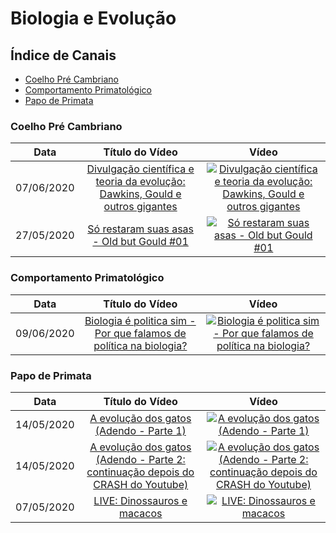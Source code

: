 # Biologia e Evolução

## Índice de Canais

* [Coelho Pré Cambriano](#Coelho-pré-cambriano)
* [Comportamento Primatológico](#Comportamento-primatológico)
* [Papo de Primata](#Papo-de-primata)

### Coelho Pré Cambriano

| Data | Título do Vídeo                                                                                      | Vídeo |
| -------|:----------------------------------------------------------------------------------------------------:|:-----:|
| 07/06/2020 | [Divulgação científica e teoria da evolução: Dawkins, Gould e outros gigantes](https://www.youtube.com/watch?v=1LnEIdap4KA) | [![Divulgação científica e teoria da evolução: Dawkins, Gould e outros gigantes](https://img.youtube.com/vi/1LnEIdap4KA/mqdefault.jpg)](http://www.youtube.com/watch?v=1LnEIdap4KA)|
| 27/05/2020 | [Só restaram suas asas - Old but Gould #01](https://www.youtube.com/watch?v=LKnSiJlmmng) | [![Só restaram suas asas - Old but Gould #01](https://img.youtube.com/vi/LKnSiJlmmng/mqdefault.jpg)](http://www.youtube.com/watch?v=LKnSiJlmmng)|

### Comportamento Primatológico

| Data | Título do Vídeo                                                                                      | Vídeo |
| -------|:----------------------------------------------------------------------------------------------------:|:-----:|
| 09/06/2020 | [Biologia é politica sim - Por que falamos de política na biologia?](https://www.youtube.com/watch?v=4wA_J4x0AIU) | [![Biologia é politica sim - Por que falamos de política na biologia?](https://img.youtube.com/vi/4wA_J4x0AIU/mqdefault.jpg)](http://www.youtube.com/watch?v=4wA_J4x0AIU)|

### Papo de Primata

| Data | Título do Vídeo                                                                                      | Vídeo |
| -------|:----------------------------------------------------------------------------------------------------:|:-----:|
| 14/05/2020 | [A evolução dos gatos (Adendo - Parte 1)](https://www.youtube.com/watch?v=hd58tfjpKpc) | [![A evolução dos gatos (Adendo - Parte 1)](https://img.youtube.com/vi/hd58tfjpKpc/mqdefault.jpg)](http://www.youtube.com/watch?v=hd58tfjpKpc)|
| 14/05/2020 | [A evolução dos gatos (Adendo - Parte 2: continuação depois do CRASH do Youtube)](https://www.youtube.com/watch?v=o_v0V-C_ihk) | [![A evolução dos gatos (Adendo - Parte 2: continuação depois do CRASH do Youtube)](https://img.youtube.com/vi/o_v0V-C_ihk/mqdefault.jpg)](http://www.youtube.com/watch?v=o_v0V-C_ihk)|
| 07/05/2020 | [LIVE: Dinossauros e macacos](https://www.youtube.com/watch?v=UrihMacFDaU) | [![LIVE: Dinossauros e macacos](https://img.youtube.com/vi/UrihMacFDaU/mqdefault.jpg)](http://www.youtube.com/watch?v=UrihMacFDaU)|
